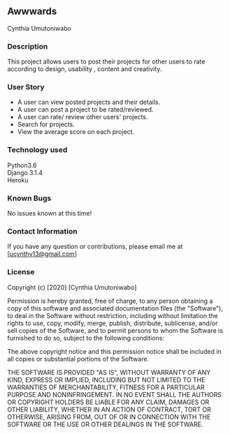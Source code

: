 ## Awwwards  
Cynthia Umutoniwabo

### Description  
This project allows users to post their projects for other users to rate according to design, usability , content and creativity.

### User Story  
* A user can view posted projects and their details.  
* A user can post a project to be rated/reviewed.
* A user can rate/ review other users' projects.
* Search for projects.
* View the average score on each project.


### Technology used
Python3.6     
Django 3.1.4    
Heroku    
### Known Bugs
No issues known at this time! 

### Contact Information
If you have any question or contributions, please email me at [ucynthy13@gmail.com]

### License
Copyright (c) [2020] [Cynthia Umutoniwabo]

Permission is hereby granted, free of charge, to any person obtaining a copy of this software and associated documentation files (the "Software"), to deal in the Software without restriction, including without limitation the rights to use, copy, modify, merge, publish, distribute, sublicense, and/or sell copies of the Software, and to permit persons to whom the Software is furnished to do so, subject to the following conditions:

The above copyright notice and this permission notice shall be included in all copies or substantial portions of the Software.

THE SOFTWARE IS PROVIDED "AS IS", WITHOUT WARRANTY OF ANY KIND, EXPRESS OR IMPLIED, INCLUDING BUT NOT LIMITED TO THE WARRANTIES OF MERCHANTABILITY, FITNESS FOR A PARTICULAR PURPOSE AND NONINFRINGEMENT. IN NO EVENT SHALL THE AUTHORS OR COPYRIGHT HOLDERS BE LIABLE FOR ANY CLAIM, DAMAGES OR OTHER LIABILITY, WHETHER IN AN ACTION OF CONTRACT, TORT OR OTHERWISE, ARISING FROM, OUT OF OR IN CONNECTION WITH THE SOFTWARE OR THE USE OR OTHER DEALINGS IN THE SOFTWARE.

 